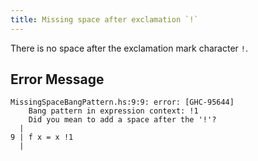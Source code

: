 ```yaml
---
title: Missing space after exclamation `!`
---
```


There is no space after the exclamation mark character `!`.

## Error Message

```
MissingSpaceBangPattern.hs:9:9: error: [GHC-95644]
    Bang pattern in expression context: !1
    Did you mean to add a space after the '!'?
  |
9 | f x = x !1
  |
```
